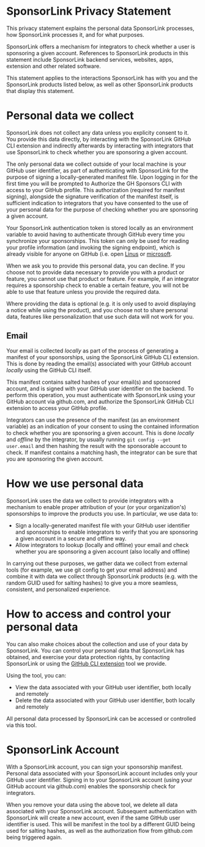 # SponsorLink Privacy Statement

This privacy statement explains the personal data SponsorLink processes, how SponsorLink processes it, 
and for what purposes.

SponsorLink offers a mechanism for integrators to check whether a user is sponsoring a given account. 
References to SponsorLink products in this statement include SponsorLink backend services, websites, 
apps, extension and other related software.

This statement applies to the interactions SponsorLink has with you and the SponsorLink products listed below, 
as well as other SponsorLink products that display this statement.

# Personal data we collect

SponsorLink does not collect any data unless you explicity consent to it. You provide this data directly, 
by interacting with the SponsorLink GitHub CLI extension and indirectly afterwards by interacting with 
integrators that use SponsorLink to check whether you are sponsoring a given account. 

The only personal data we collect outside of your local machine is your GitHub user identifier, as 
part of authenticating with SponsorLink for the purpose of signing a locally-generated manifest file.
Upon logging in for the first time you will be prompted to Authorize the GH Sponsors CLI with access to 
your GitHub profile. This authorization (required for manifest signing), alongside the signature 
verification of the manifest itself, is sufficient indication to integrators that you have consented 
to the use of your personal data for the purpose of checking whether you are sponsoring a given account.

Your SponsorLink authentication token is stored locally as an environment variable to avoid having to 
authenticate through GitHub every time you synchronize your sponsorships. This token can only be used 
for reading your profile information (and invoking the signing endpoint), which is already visible for 
anyone on GitHub (i.e. open [Linus](https://api.github.com/users/torvalds)
or [microsoft](https://api.github.com/orgs/microsoft).

When we ask you to provide this personal data, you can decline. If you choose not to provide data necessary 
to provide you with a product or feature, you cannot use that product or feature. For example, if an 
integrator requires a sponsorship check to enable a certain feature, you will not be able to use that 
feature unless you provide the required data.

Where providing the data is optional (e.g. it is only used to avoid displaying a notice while using the 
product), and you choose not to share personal data, features like personalization that use such data will 
not work for you.

## Email

Your email is collected *locally* as part of the process of generating a manifest of your sponsorships, 
using the SponsorLink GitHub CLI extension. This is done by reading the email(s) associated with your 
GitHub account *locally* using the GitHub CLI itself. 

This manifest contains salted hashes of your email(s) and sponsored account, and is signed with your GitHub 
user identifier on the backend. To perform this operation, you must authenticate with SponsorLink using 
your GitHub account via github.com, and authorize the SponsorLink GitHub CLI extension to access your 
GitHub profile.

Integrators can use the presence of the manifest (as an environment variable) as an indication of your 
consent to using the contained information to check whether you are sponsoring a given account. This 
is done *locally* and *offline* by the integrator, by usually running `git config --get user.email` 
and then hashing the result with the sponsorable account to check. If manifest contains a matching 
hash, the integrator can be sure that you are sponsoring the given account.

# How we use personal data

SponsorLink uses the data we collect to provide integrators with a mechanism to enable proper attribution 
of your (or your organization's) sponsorships to improve the products you use. In particular, we use data to:

* Sign a locally-generated manifest file with your GitHub user identifier and sponsorships to enable 
  integrators to verify that you are sponsoring a given account in a secure and offline way.
* Allow integrators to lookup (locally and offline) your email and check whether you are sponsoring a 
  given account (also locally and offline)

In carrying out these purposes, we gather data we collect from external tools (for example, we use 
git config to get your email address) and combine it with data we collect through SponsorLink products 
(e.g. with the random GUID used for salting hashes) to give you a more seamless, consistent, and personalized 
experience.

# How to access and control your personal data

You can also make choices about the collection and use of your data by SponsorLink. You can control your personal 
data that SponsorLink has obtained, and exercise your data protection rights, by contacting SponsorLink or using 
the [GitHub CLI extension](https://github.com/devlooped/gh-sponsors) tool we provide. 

Using the tool, you can:

* View the data associated with your GitHub user identifier, both locally and remotely
* Delete the data associated with your GitHub user identifier, both locally and remotely

All personal data processed by SponsorLink can be accessed or controlled via this tool. 

# SponsorLink Account

With a SponsorLink account, you can sign your sponsorship manifest. Personal data associated with your SponsorLink 
account includes only your GitHub user identifier. Signing in to your SponsorLink account (using your GitHub account 
via github.com) enables the sponsorship check for integrators.

When you remove your data using the above tool, we delete all data associated with your SponsorLink account. 
Subsequent authentication with SponsorLink will create a new account, even if the same GitHub user identifier is used.
This will be manifest in the tool by a different GUID being used for salting hashes, as well as the authorization 
flow from github.com being triggered again.
